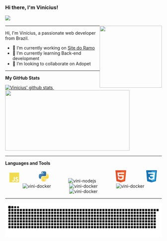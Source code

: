 ### Hi there, I'm Vinícius!

<p align="left">
  <a href="https://www.linkedin.com/in/vinícius-leitão" target=_blank>
  <img src="https://img.shields.io/badge/LinkedIn-0077B5?style=for-the-badge&logo=linkedin&logoColor=white&link=mailto:https://www.linkedin.com/in/vinícius-leitão">
  </a>
<p>

  
<img align="right" height="200" width="200" src="https://media4.giphy.com/media/IdyAQJVN2kVPNUrojM/giphy.gif">
  

<hr>

  
Hi, I'm Vinícius, a passionate web developer from Brazil.
- 🔭 I’m currently working on [Site do Ramo](https://github.com/WolfByte-CEFET-RJ/Site_do_Ramo) 
- 🌱 I’m currently learning Back-end development
- 👯 I’m looking to collaborate on Adopet

<hr>

**My GitHub Stats**

<div display="flex">
 <a href="https://github.com/vinicius-leitao/github-readme-stats">
  <img width="400px" height="195px"  src="https://github-readme-stats.vercel.app/api?username=vinicius-leitao&show_icons=true&include_all_commits=true&theme=prussian" alt="Vinicius' github stats" />
</a>
&nbsp;&nbsp;&nbsp;&nbsp;&nbsp;&nbsp;&nbsp;&nbsp;&nbsp;&nbsp;&nbsp;&nbsp;&nbsp;
<a href="https://github.com/vinicius-leitao/github-readme-stats">
  <!-- Change the `github-readme-stats.anuraghazra1.vercel.app` to `github-readme-stats.vercel.app`  -->
  <img width="400px" height="195px" src="https://github-readme-stats.vercel.app/api/top-langs/?username=vinicius-leitao&layout=compact&theme=prussian" />
</a>
</div>

<hr>

**Languages and Tools**

<p align="center">
  <img height="32" width="32" alt="vini-javascript" src="https://raw.githubusercontent.com/devicons/devicon/master/icons/javascript/javascript-plain.svg">
  &nbsp;&nbsp;&nbsp;&nbsp;&nbsp;&nbsp;&nbsp;&nbsp;&nbsp;&nbsp;&nbsp;&nbsp;&nbsp;
  <img height="40" width="40" alt="vini-python" src="https://raw.githubusercontent.com/devicons/devicon/master/icons/python/python-original.svg">
  &nbsp;&nbsp;&nbsp;&nbsp;&nbsp;&nbsp;&nbsp;&nbsp;&nbsp;&nbsp;&nbsp;&nbsp;&nbsp;
  <img height="40" width="40" alt="vini-nodejs" src="https://cdn.jsdelivr.net/gh/devicons/devicon/icons/nodejs/nodejs-original.svg">
  &nbsp;&nbsp;&nbsp;&nbsp;&nbsp;&nbsp;&nbsp;&nbsp;&nbsp;&nbsp;&nbsp;&nbsp;&nbsp;
  <img height="40" width="40" alt="vini-html" src="https://raw.githubusercontent.com/devicons/devicon/master/icons/html5/html5-original.svg" />
  &nbsp;&nbsp;&nbsp;&nbsp;&nbsp;&nbsp;&nbsp;&nbsp;&nbsp;&nbsp;&nbsp;&nbsp;&nbsp;
  <img height="40" width="40" alt="vini-css" src="https://raw.githubusercontent.com/devicons/devicon/master/icons/css3/css3-original.svg">
  &nbsp;&nbsp;&nbsp;&nbsp;&nbsp;&nbsp;&nbsp;&nbsp;&nbsp;&nbsp;&nbsp;&nbsp;&nbsp;
  <img height="40" width="40" alt="vini-docker" src="https://cdn.jsdelivr.net/gh/devicons/devicon/icons/docker/docker-original.svg">
  &nbsp;&nbsp;&nbsp;&nbsp;&nbsp;&nbsp;&nbsp;&nbsp;&nbsp;&nbsp;&nbsp;&nbsp;&nbsp;
  <img height="40" width="40" alt="vini-docker" src="https://cdn.jsdelivr.net/gh/devicons/devicon/icons/git/git-original.svg">
  &nbsp;&nbsp;&nbsp;&nbsp;&nbsp;&nbsp;&nbsp;&nbsp;&nbsp;&nbsp;&nbsp;&nbsp;&nbsp;
  <img height="40" width="40" alt="vini-docker" src="https://cdn.jsdelivr.net/gh/devicons/devicon/icons/github/github-original.svg">
  &nbsp;&nbsp;&nbsp;&nbsp;&nbsp;&nbsp;&nbsp;&nbsp;&nbsp;&nbsp;&nbsp;&nbsp;&nbsp;
  <img height="40" width="40" alt="vini-docker" src="https://cdn.jsdelivr.net/gh/devicons/devicon/icons/trello/trello-plain.svg">
</p>

<hr>

<div>
 
 ![Snake animation](https://github.com/vinicius-leitao/vinicius-leitao/blob/output/github-contribution-grid-snake.svg)
 
</div>
